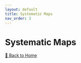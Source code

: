 ```yaml
---
layout: default
title: Systematic Maps
nav_order: 3
---
```


# Systematic Maps  

[🔄 Back to Home](index.md)
